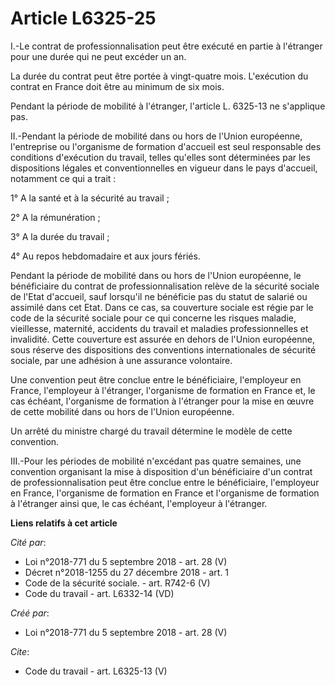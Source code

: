 # Article L6325-25

I.-Le contrat de professionnalisation peut être exécuté en partie à l'étranger pour une durée qui ne peut excéder un an. 

La durée du contrat peut être portée à vingt-quatre mois. L'exécution du contrat en France doit être au minimum de six mois. 

Pendant la période de mobilité à l'étranger, l'article L. 6325-13 ne s'applique pas. 

II.-Pendant la période de mobilité dans ou hors de l'Union européenne, l'entreprise ou l'organisme de formation d'accueil est
seul responsable des conditions d'exécution du travail, telles qu'elles sont déterminées par les dispositions légales et
conventionnelles en vigueur dans le pays d'accueil, notamment ce qui a trait : 

1° A la santé et à la sécurité au travail ; 

2° A la rémunération ; 

3° A la durée du travail ; 

4° Au repos hebdomadaire et aux jours fériés. 

Pendant la période de mobilité dans ou hors de l'Union européenne, le bénéficiaire du contrat de professionnalisation relève
de la sécurité sociale de l'Etat d'accueil, sauf lorsqu'il ne bénéficie pas du statut de salarié ou assimilé dans cet Etat.
Dans ce cas, sa couverture sociale est régie par le code de la sécurité sociale pour ce qui concerne les risques maladie,
vieillesse, maternité, accidents du travail et maladies professionnelles et invalidité. Cette couverture est assurée en
dehors de l'Union européenne, sous réserve des dispositions des conventions internationales de sécurité sociale, par une
adhésion à une assurance volontaire. 

Une convention peut être conclue entre le bénéficiaire, l'employeur en France, l'employeur à l'étranger, l'organisme de
formation en France et, le cas échéant, l'organisme de formation à l'étranger pour la mise en œuvre de cette mobilité dans ou
hors de l'Union européenne. 

Un arrêté du ministre chargé du travail détermine le modèle de cette convention. 

III.-Pour les périodes de mobilité n'excédant pas quatre semaines, une convention organisant la mise à disposition d'un
bénéficiaire d'un contrat de professionnalisation peut être conclue entre le bénéficiaire, l'employeur en France, l'organisme
de formation en France et l'organisme de formation à l'étranger ainsi que, le cas échéant, l'employeur à l'étranger.

**Liens relatifs à cet article**

_Cité par_:

  - Loi n°2018-771 du 5 septembre 2018 - art. 28 (V)
  - Décret n°2018-1255 du 27 décembre 2018 - art. 1
  - Code de la sécurité sociale. - art. R742-6 (V)
  - Code du travail - art. L6332-14 (VD)

_Créé par_:

  - Loi n°2018-771 du 5 septembre 2018 - art. 28 (V)

_Cite_:

  - Code du travail - art. L6325-13 (V)

